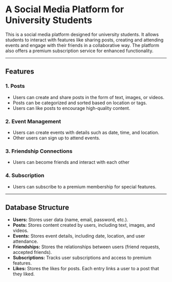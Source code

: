 # A Social Media Platform for University Students

This is a social media platform designed for university students. It allows students to interact with features like sharing posts, creating and attending events and engage with their friends in a collaborative way. The platform also offers a premium subscription service for enhanced functionality.

---

## Features

### 1. **Posts**
   - Users can create and share posts in the form of text, images, or videos.
   - Posts can be categorized and sorted based on location or tags.
   - Users can like posts to encourage high-quality content.

### 2. **Event Management**
   - Users can create events with details such as date, time, and location.
   - Other users can sign up to attend events.

### 3. **Friendship Connections**
   - Users can become friends and interact with each other

### 4. **Subscription**
   - Users can subscribe to a premium membership for special features.

---

## Database Structure

- **Users:** Stores user data (name, email, password, etc.).
- **Posts:** Stores content created by users, including text, images, and videos.
- **Events:** Stores event details, including date, location, and user attendance.
- **Friendships:** Stores the relationships between users (friend requests, accepted friends).
- **Subscriptions:** Tracks user subscriptions and access to premium features.
- **Likes:** Stores the likes for posts. Each entry links a user to a post that they liked.
